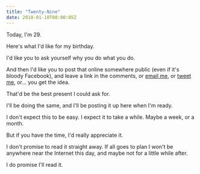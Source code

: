 ```yaml
---
title: "Twenty-Nine"
date: 2018-01-10T08:00:05Z
---
```


Today, I'm 29.

Here's what I'd like for my birthday.

I'd like you to ask yourself why you do what you do.

And then I'd like you to post that online somewhere public (even if it's bloody Facebook), and leave a link in the comments, or [email me][samir@noodlesandwich.com], or [tweet me][@SamirTalwar], or… you get the idea.

That'd be the best present I could ask for.

<!--more-->

I'll be doing the same, and I'll be posting it up here when I'm ready.

I don't expect this to be easy. I expect it to take a while. Maybe a week, or a month.

But if you have the time, I'd really appreciate it.

I don't promise to read it straight away. If all goes to plan I won't be anywhere near the Internet this day, and maybe not for a little while after.

I do promise I'll read it.

[samir@noodlesandwich.com]: mailto:samir@noodlesandwich.com
[@SamirTalwar]: https://twitter.com/SamirTalwar
